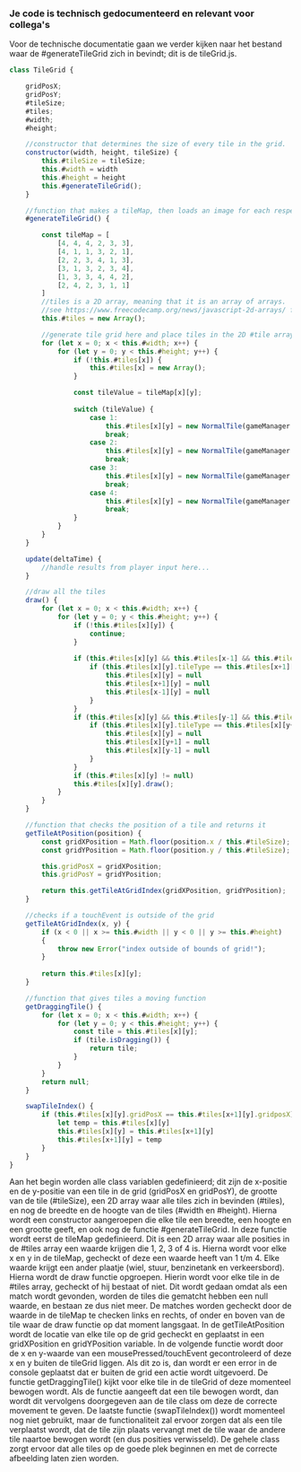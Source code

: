 ### Je code is technisch gedocumenteerd en relevant voor collega's
Voor de technische documentatie gaan we verder kijken naar het bestand waar de #generateTileGrid zich in bevindt; dit is de tileGrid.js.
```javascript
class TileGrid {

    gridPosX;
    gridPosY;
    #tileSize;
    #tiles;
    #width;
    #height;

    //constructor that determines the size of every tile in the grid.
    constructor(width, height, tileSize) {
        this.#tileSize = tileSize;
        this.#width = width
        this.#height = height
        this.#generateTileGrid();
    }

    //function that makes a tileMap, then loads an image for each respective tile
    #generateTileGrid() {

        const tileMap = [
            [4, 4, 4, 2, 3, 3],
            [4, 1, 1, 3, 2, 1],
            [2, 2, 3, 4, 1, 3],
            [3, 1, 3, 2, 3, 4],
            [1, 3, 3, 4, 4, 2],
            [2, 4, 2, 3, 1, 1]
        ]
        //tiles is a 2D array, meaning that it is an array of arrays. 
        //see https://www.freecodecamp.org/news/javascript-2d-arrays/ for more information about 2D arrays.
        this.#tiles = new Array();

        //generate tile grid here and place tiles in the 2D #tile array.
        for (let x = 0; x < this.#width; x++) {
            for (let y = 0; y < this.#height; y++) {
                if (!this.#tiles[x]) {
                    this.#tiles[x] = new Array();
                }

                const tileValue = tileMap[x][y];
                
                switch (tileValue) {
                    case 1:
                        this.#tiles[x][y] = new NormalTile(gameManager.getImage("Wheel"), this.#tileSize, x, y, 1);
                        break;
                    case 2:
                        this.#tiles[x][y] = new NormalTile(gameManager.getImage("SteeringWheel"), this.#tileSize, x, y, 2);
                        break;
                    case 3:
                        this.#tiles[x][y] = new NormalTile(gameManager.getImage("JerryCan"), this.#tileSize, x, y, 3);
                        break;
                    case 4:
                        this.#tiles[x][y] = new NormalTile(gameManager.getImage("StopSign"), this.#tileSize, x, y, 4);
                        break;
                }
            }
        }
    }

    update(deltaTime) {
        //handle results from player input here...
    }

    //draw all the tiles
    draw() {
        for (let x = 0; x < this.#width; x++) {
            for (let y = 0; y < this.#height; y++) {
                if (!this.#tiles[x][y]) {
                    continue;
                }
                
                if (this.#tiles[x][y] && this.#tiles[x-1] && this.#tiles[x-1][y] && this.#tiles[x+1] && this.#tiles[x+1][y]) {
                    if (this.#tiles[x][y].tileType == this.#tiles[x+1][y].tileType && this.#tiles[x][y].tileType == this.#tiles[x-1][y].tileType) {
                        this.#tiles[x][y] = null
                        this.#tiles[x+1][y] = null
                        this.#tiles[x-1][y] = null
                    }
                }
                if (this.#tiles[x][y] && this.#tiles[y-1] && this.#tiles[x][y-1] && this.#tiles[y+1] && this.#tiles[x][y+1]) {
                    if (this.#tiles[x][y].tileType == this.#tiles[x][y+1].tileType && this.#tiles[x][y].tileType == this.#tiles[x][y-1].tileType) {
                        this.#tiles[x][y] = null
                        this.#tiles[x][y+1] = null
                        this.#tiles[x][y-1] = null
                    }
                }
                if (this.#tiles[x][y] != null)
                this.#tiles[x][y].draw();
            }
        }
    }

    //function that checks the position of a tile and returns it
    getTileAtPosition(position) {
        const gridXPosition = Math.floor(position.x / this.#tileSize);
        const gridYPosition = Math.floor(position.y / this.#tileSize);

        this.gridPosX = gridXPosition;
        this.gridPosY = gridYPosition;

        return this.getTileAtGridIndex(gridXPosition, gridYPosition);
    }

    //checks if a touchEvent is outside of the grid
    getTileAtGridIndex(x, y) {
        if (x < 0 || x >= this.#width || y < 0 || y >= this.#height)
        {
            throw new Error("index outside of bounds of grid!");
        }
        
        return this.#tiles[x][y];
    }

    //function that gives tiles a moving function
    getDraggingTile() {
        for (let x = 0; x < this.#width; x++) {
            for (let y = 0; y < this.#height; y++) {
                const tile = this.#tiles[x][y];
                if (tile.isDragging()) {
                    return tile;
                }
            }
        }
        return null;
    }

    swapTileIndex() {
        if (this.#tiles[x][y].gridPosX == this.#tiles[x+1][y].gridposX) {
            let temp = this.#tiles[x][y]
            this.#tiles[x][y] = this.#tiles[x+1][y]
            this.#tiles[x+1][y] = temp
        }
    }
}
```

Aan het begin worden alle class variablen gedefinieerd; dit zijn de x-positie en de y-positie van een tile in de grid (gridPosX en gridPosY), de grootte van de tile (#tileSize), een 2D array waar alle tiles zich in bevinden (#tiles), en nog de breedte en de hoogte van de tiles (#width en #height). Hierna wordt een constructor aangeroepen die elke tile een breedte, een hoogte en een grootte geeft, en ook nog de functie #generateTileGrid. In deze functie wordt eerst de tileMap gedefinieerd. Dit is een 2D array waar alle posities in de #tiles array een waarde krijgen die 1, 2, 3 of 4 is. Hierna wordt voor elke x en y in de tileMap, gecheckt of deze een waarde heeft van 1 t/m 4. Elke waarde krijgt een ander plaatje (wiel, stuur, benzinetank en verkeersbord). Hierna wordt de draw functie opgroepen. Hierin wordt voor elke tile in de #tiles array, gecheckt of hij bestaat of niet. Dit wordt gedaan omdat als een match wordt gevonden, worden de tiles die gematcht hebben een null waarde, en bestaan ze dus niet meer. De matches worden gecheckt door de waarde in de tileMap te checken links en rechts, of onder en boven van de tile waar de draw functie op dat moment langsgaat. In de getTileAtPosition wordt de locatie van elke tile op de grid gecheckt en geplaatst in een gridXPosition en gridYPosition variable. In de volgende functie wordt door de x en y-waarde van een mousePressed/touchEvent gecontroleerd of deze x en y buiten de tileGrid liggen. Als dit zo is, dan wordt er een error in de console geplaatst dat er buiten de grid een actie wordt uitgevoerd. De functie getDraggingTile() kijkt voor elke tile in de tileGrid of deze momenteel bewogen wordt. Als de functie aangeeft dat een tile bewogen wordt, dan wordt dit vervolgens doorgegeven aan de tile class om deze de correcte movement te geven. De laatste functie (swapTileIndex()) wordt momenteel nog niet gebruikt, maar de functionaliteit zal ervoor zorgen dat als een tile verplaatst wordt, dat de tile zijn plaats vervangt met de tile waar de andere tile naartoe bewogen wordt (en dus posities verwisseld). De gehele class zorgt ervoor dat alle tiles op de goede plek beginnen en met de correcte afbeelding laten zien worden. 